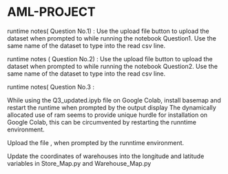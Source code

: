 # AML-PROJECT
runtime notes( Question No.1) :
Use the upload file button to upload the dataset when prompted to while running the notebook Question1. Use the same name of the dataset to type into the read csv line. 

runtime notes ( Question No.2) :
Use the upload file button to upload the dataset when prompted to while running the notebook Question2. Use the same name of the dataset to type into the read csv line. 

runtime notes( Question No.3 :

While using the Q3_updated.ipyb file on Google Colab, install basemap and restart the runtime when prompted by the output display The dynamically allocated use of ram seems to provide unique hurdle for installation on Google Colab, this can be circumvented by restarting the runntime environment.

Upload the file , when prompted by the runntime environment.

Update the coordinates of warehouses into the longitude and latitude variables in Store_Map.py and Warehouse_Map.py
